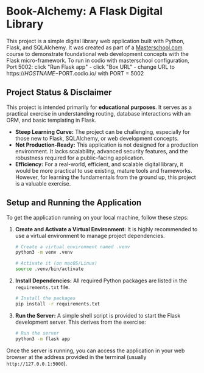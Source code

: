 # Book-Alchemy: A Flask Digital Library

This project is a simple digital library web application built with Python, Flask, and SQLAlchemy. It was created as part of a [Masterschool.com](https://masterschool.com/) course to demonstrate foundational web development concepts with the Flask micro-framework.
To run in codio with masterschool configuration, Port 5002: click "Run Flask app" - click "Box URL" - change URL to https://$HOSTNAME-$PORT.codio.io/  with PORT = 5002

## Project Status & Disclaimer

This project is intended primarily for **educational purposes**. It serves as a practical exercise in understanding routing, database interactions with an ORM, and basic templating in Flask.

-   **Steep Learning Curve:** The project can be challenging, especially for those new to Flask, SQLAlchemy, or web development concepts.
-   **Not Production-Ready:** This application is not designed for a production environment. It lacks scalability, advanced security features, and the robustness required for a public-facing application.
-   **Efficiency:** For a real-world, efficient, and scalable digital library, it would be more practical to use existing, mature tools and frameworks. However, for learning the fundamentals from the ground up, this project is a valuable exercise.

## Setup and Running the Application

To get the application running on your local machine, follow these steps:

1.  **Create and Activate a Virtual Environment:** It is highly recommended to use a virtual environment to manage project dependencies.

    ```bash
    # Create a virtual environment named .venv
    python3 -m venv .venv

    # Activate it (on macOS/Linux)
    source .venv/bin/activate
    ```

2.  **Install Dependencies:** All required Python packages are listed in the `requirements.txt` file.

    ```bash
    # Install the packages
    pip install -r requirements.txt
    ```

3.  **Run the Server:** A simple shell script is provided to start the Flask development server. This derives from the exercise: 

    ```bash
    # Run the server
    python3 -m flask app
    ```

Once the server is running, you can access the application in your web browser at the address provided in the terminal (usually `http://127.0.0.1:5000`).
